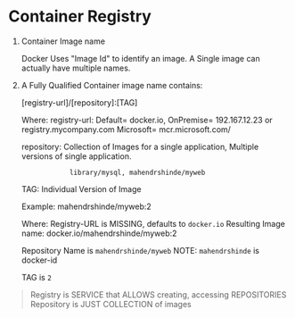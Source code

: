 # Container Registry

1.  Container Image name 

    Docker Uses "Image Id" to identify an image.
    A Single image can actually have multiple names.

2.  A Fully Qualified Container image name contains:

    [registry-url]/[repository]:[TAG]

    Where:
    registry-url:   Default= docker.io, OnPremise= 192.167.12.23 or registry.mycompany.com
                    Microsoft= mcr.microsoft.com/
    
    repository:     Collection of Images for a single application,
                    Multiple versions of single application.

                    library/mysql, mahendrshinde/myweb
    
    TAG:            Individual Version of Image

    Example:
    mahendrshinde/myweb:2

    Where:
    Registry-URL is MISSING, defaults to `docker.io`
    Resulting Image name:
    docker.io/mahendrshinde/myweb:2

    Repository Name is `mahendrshinde/myweb` 
    NOTE: `mahendrshinde` is docker-id

    TAG is `2`

> Registry is SERVICE that ALLOWS creating, accessing REPOSITORIES
> Repository is JUST COLLECTION of images